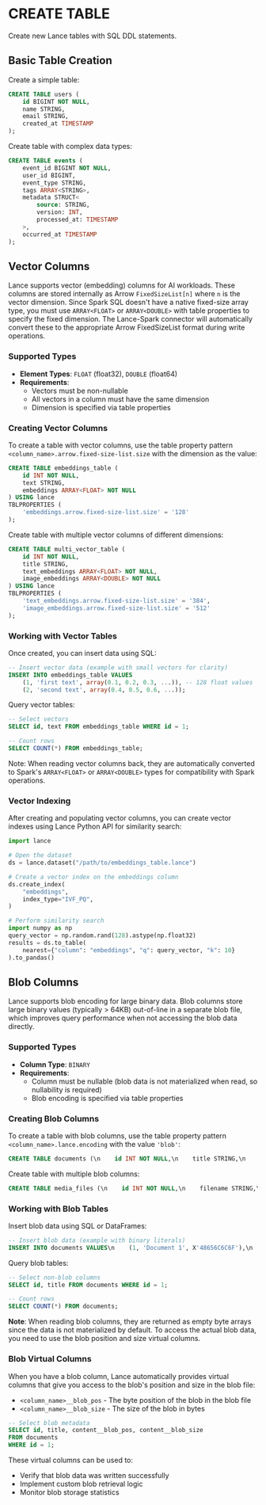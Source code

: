 # CREATE TABLE

Create new Lance tables with SQL DDL statements.

## Basic Table Creation

Create a simple table:

```sql
CREATE TABLE users (
    id BIGINT NOT NULL,
    name STRING,
    email STRING,
    created_at TIMESTAMP
);
```

Create table with complex data types:

```sql
CREATE TABLE events (
    event_id BIGINT NOT NULL,
    user_id BIGINT,
    event_type STRING,
    tags ARRAY<STRING>,
    metadata STRUCT<
        source: STRING,
        version: INT,
        processed_at: TIMESTAMP
    >,
    occurred_at TIMESTAMP
);
```

## Vector Columns

Lance supports vector (embedding) columns for AI workloads. These columns are stored internally as Arrow `FixedSizeList[n]` where `n` is the vector dimension. Since Spark SQL doesn't have a native fixed-size array type, you must use `ARRAY<FLOAT>` or `ARRAY<DOUBLE>` with table properties to specify the fixed dimension. The Lance-Spark connector will automatically convert these to the appropriate Arrow FixedSizeList format during write operations.

### Supported Types

- **Element Types**: `FLOAT` (float32), `DOUBLE` (float64)
- **Requirements**:
    - Vectors must be non-nullable
    - All vectors in a column must have the same dimension
    - Dimension is specified via table properties

### Creating Vector Columns

To create a table with vector columns, use the table property pattern `<column_name>.arrow.fixed-size-list.size` with the dimension as the value:

```sql
CREATE TABLE embeddings_table (
    id INT NOT NULL,
    text STRING,
    embeddings ARRAY<FLOAT> NOT NULL
) USING lance
TBLPROPERTIES (
    'embeddings.arrow.fixed-size-list.size' = '128'
);
```

Create table with multiple vector columns of different dimensions:

```sql
CREATE TABLE multi_vector_table (
    id INT NOT NULL,
    title STRING,
    text_embeddings ARRAY<FLOAT> NOT NULL,
    image_embeddings ARRAY<DOUBLE> NOT NULL
) USING lance
TBLPROPERTIES (
    'text_embeddings.arrow.fixed-size-list.size' = '384',
    'image_embeddings.arrow.fixed-size-list.size' = '512'
);
```

### Working with Vector Tables

Once created, you can insert data using SQL:

```sql
-- Insert vector data (example with small vectors for clarity)
INSERT INTO embeddings_table VALUES
    (1, 'first text', array(0.1, 0.2, 0.3, ...)), -- 128 float values
    (2, 'second text', array(0.4, 0.5, 0.6, ...));
```

Query vector tables:

```sql
-- Select vectors
SELECT id, text FROM embeddings_table WHERE id = 1;

-- Count rows
SELECT COUNT(*) FROM embeddings_table;
```
Note: When reading vector columns back, they are automatically converted to Spark's `ARRAY<FLOAT>` or `ARRAY<DOUBLE>` types for compatibility with Spark operations.

### Vector Indexing

After creating and populating vector columns, you can create vector indexes using Lance Python API for similarity search:

```python
import lance

# Open the dataset
ds = lance.dataset("/path/to/embeddings_table.lance")

# Create a vector index on the embeddings column
ds.create_index(
    "embeddings",
    index_type="IVF_PQ",
)

# Perform similarity search
import numpy as np
query_vector = np.random.rand(128).astype(np.float32)
results = ds.to_table(
    nearest={"column": "embeddings", "q": query_vector, "k": 10}
).to_pandas()
```

## Blob Columns

Lance supports blob encoding for large binary data. Blob columns store large binary values (typically > 64KB) out-of-line in a separate blob file, which improves query performance when not accessing the blob data directly.

### Supported Types

- **Column Type**: `BINARY`
- **Requirements**:
    - Column must be nullable (blob data is not materialized when read, so nullability is required)
    - Blob encoding is specified via table properties

### Creating Blob Columns

To create a table with blob columns, use the table property pattern `<column_name>.lance.encoding` with the value `'blob'`:

```sql
CREATE TABLE documents (\n    id INT NOT NULL,\n    title STRING,\n    content BINARY\n) USING lance\nTBLPROPERTIES (\n    'content.lance.encoding' = 'blob'\n);
```

Create table with multiple blob columns:

```sql
CREATE TABLE media_files (\n    id INT NOT NULL,\n    filename STRING,\n    image_data BINARY,\n    video_data BINARY\n) USING lance\nTBLPROPERTIES (\n    'image_data.lance.encoding' = 'blob',\n    'video_data.lance.encoding' = 'blob'\n);
```

### Working with Blob Tables

Insert blob data using SQL or DataFrames:

```sql
-- Insert blob data (example with binary literals)
INSERT INTO documents VALUES\n    (1, 'Document 1', X'48656C6C6F'),\n    (2, 'Document 2', X'576F726C64');
```

Query blob tables:

```sql
-- Select non-blob columns
SELECT id, title FROM documents WHERE id = 1;

-- Count rows
SELECT COUNT(*) FROM documents;
```

**Note**: When reading blob columns, they are returned as empty byte arrays since the data is not materialized by default. To access the actual blob data, you need to use the blob position and size virtual columns.

### Blob Virtual Columns

When you have a blob column, Lance automatically provides virtual columns that give you access to the blob's position and size in the blob file:

- `<column_name>__blob_pos` - The byte position of the blob in the blob file
- `<column_name>__blob_size` - The size of the blob in bytes

```sql
-- Select blob metadata
SELECT id, title, content__blob_pos, content__blob_size
FROM documents
WHERE id = 1;
```

These virtual columns can be used to:
- Verify that blob data was written successfully
- Implement custom blob retrieval logic
- Monitor blob storage statistics